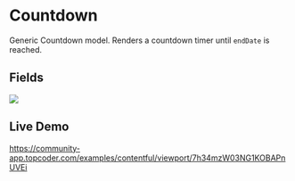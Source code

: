 # Countdown
Generic Countdown model. Renders a countdown timer until `endDate` is reached.

## Fields
![](./pics/Countdown.png)

## Live Demo
https://community-app.topcoder.com/examples/contentful/viewport/7h34mzW03NG1KOBAPnUVEi
